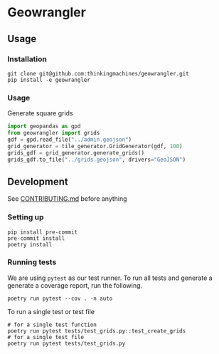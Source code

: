 # Geowrangler

## Usage

### Installation

```
git clone git@github.com:thinkingmachines/geowrangler.git
pip install -e geowrangler
```

### Usage

Generate square grids

```python
import geopandas as gpd
from geowrangler import grids
gdf = gpd.read_file("../admin.geojson")
grid_generator = tile_generator.GridGenerator(gdf, 100)
grids_gdf = grid_generator.generate_grids()
grids_gdf.to_file("../grids.geojson", drivers="GeoJSON")
```

## Development

See [CONTRIBUTING.md](/CONTRIBUTING.md) before anything

### Setting up

```
pip install pre-commit
pre-commit install
poetry install
```

### Running tests

We are using `pytest` as our test runner. To run all tests and generate a generate a coverage report, run the following.

```
poetry run pytest --cov . -n auto
```

To run a single test or test file

```
# for a single test function
poetry run pytest tests/test_grids.py::test_create_grids
# for a single test file
poetry run pytest tests/test_grids.py
```
